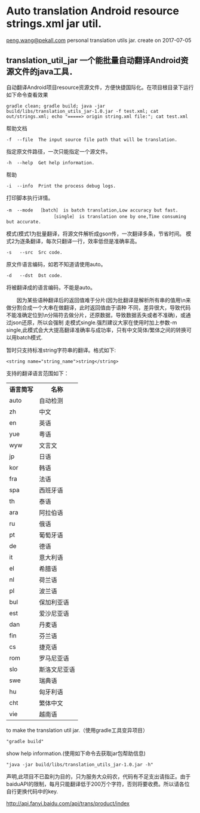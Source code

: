 # Auto translation Android resource strings.xml jar util.
peng.wang@pekall.com personal translation utils jar. create on 2017-07-05

## translation_util_jar 一个能批量自动翻译Android资源文件的java工具．

自动翻译Android项目resource资源文件，方便快捷国际化。在项目根目录下运行如下命令查看效果

    gradle clean; gradle build; java -jar build/libs/translation_utils_jar-1.0.jar -f test.xml; cat out/strings.xml; echo "=====> origin string.xml file:"; cat test.xml
        
帮助文档
        
    -f	--file	The input source file path that will be translation.
指定原文件路径，一次只能指定一个源文件。

    -h	--help	Get help information.
帮助

    -i	--info	Print the process debug logs.
打印脚本执行详情。

    -m	--mode	［batch］ is batch translation,Low accuracy but fast.
                     ［single］ is translation one by one,Time consuming but accurate.
模式(模式1为批量翻译，将源文件解析成gson传，一次翻译多条，节省时间。
模式2为逐条翻译，每次只翻译一行，效率低但是准确率高。

    -s	 --src	Src code.
原文件语言编码，如若不知道请使用auto。

    -d	 --dst	Dst code.
将被翻译成的语言编码，不能是auto。
    
　　因为某些语种翻译后的返回值难于分片(因为批翻译是解析所有串的值用\\n来做分割合成一个大串在做翻译，此时返回值由于语种
不同，差异很大，导致代码不能准确定位到\\n分隔符去做分片，还原数据，导致数据丢失或者不准确)，或通过json还原，所以会强制
走模式single.强烈建议大家在使用时加上参数-m single,此模式会大大提高翻译准确率与成功率，只有中文简体/繁体之间的转换可
以用batch模式.

暂时只支持标准string字符串的翻译。格式如下:

    <string name="string_name">string</string>

支持的翻译语言范围如下：
<div class="second-wrap twocolumn">
<table class="info-table">
<tr>
<th>语言简写</th>
<th>名称</th>
</tr>
<tr>
<td>auto</td>
<td>自动检测</td>
</tr>
<tr>
<td>zh</td>
<td>中文</td>
</tr>
<tr>
<td>en</td>
<td>英语</td>
</tr>
<tr>
<td>yue</td>
<td>粤语</td>
</tr>
<tr>
<td>wyw</td>
<td>文言文</td>
</tr>
<tr>
<td>jp</td>
<td>日语</td>
</tr>
<tr>
<td>kor</td>
<td>韩语</td>
</tr>
<tr>
<td>fra</td>
<td>法语</td>
</tr>
<tr>
<td>spa</td>
<td>西班牙语</td>
</tr>
<tr>
<td>th</td>
<td>泰语</td>
</tr>
<tr>
<td>ara</td>
<td>阿拉伯语</td>
</tr>
<tr>
<td>ru</td>
<td>俄语</td>
</tr>
<tr>
<td>pt</td>
<td>葡萄牙语</td>
</tr>
<tr>
<td>de</td>
<td>德语</td>
</tr>
<tr>
<td>it</td>
<td>意大利语</td>
</tr>
<tr>
<td>el</td>
<td>希腊语</td>
</tr>
<tr>
<td>nl</td>
<td>荷兰语</td>
</tr>
<tr>
<td>pl</td>
<td>波兰语</td>
</tr>
<tr>
<td>bul</td>
<td>保加利亚语</td>
</tr>
<tr>
<td>est</td>
<td>爱沙尼亚语</td>
</tr>
<tr>
<td>dan</td>
<td>丹麦语</td>
</tr>
<tr>
<td>fin</td>
<td>芬兰语</td>
</tr>
<tr>
<td>cs</td>
<td>捷克语</td>
</tr>
<tr>
<td>rom</td>
<td>罗马尼亚语</td>
</tr>
<tr>
<td>slo</td>
<td>斯洛文尼亚语</td>
</tr>
<tr>
<td>swe</td>
<td>瑞典语</td>
</tr>
<tr>
<td>hu</td>
<td>匈牙利语</td>
</tr>
<tr>
<td>cht</td>
<td>繁体中文</td>
</tr>
<tr>
<td>vie</td>
<td>越南语</td>
</tr>
</table>
</div>
<div class="list-title" id="allDemos">

to make the translation util jar.（使用gradle工具变异项目）

    "gradle build" 

show help information.(使用如下命令去获取jar包帮助信息)

    "java -jar build/libs/translation_utils_jar-1.0.jar -h"

声明,此项目不已盈利为目的，只为服务大众码农，代码有不足支出请指正。由于baiduAPI的限制，每月只能翻译低于200万个字符，否则将要收费。所以请各位自行更换代码中的key.

http://api.fanyi.baidu.com/api/trans/product/index

